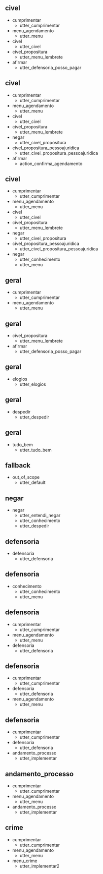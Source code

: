 ## civel
* cumprimentar
    - utter_cumprimentar
* menu_agendamento
    - utter_menu
* civel
    - utter_civel
* civel_propositura
    - utter_menu_lembrete
* afirmar
    - utter_defensoria_posso_pagar

## civel
* cumprimentar
    - utter_cumprimentar
* menu_agendamento
    - utter_menu
* civel
    - utter_civel
* civel_propositura
    - utter_menu_lembrete
* negar
    - utter_civel_propositura
* civel_propositura_pessoajuridica
    - utter_civel_propositura_pessoajuridica
* afirmar
    - action_confirma_agendamento

## civel
* cumprimentar
    - utter_cumprimentar
* menu_agendamento
    - utter_menu
* civel
    - utter_civel
* civel_propositura
    - utter_menu_lembrete
* negar
    - utter_civel_propositura
* civel_propositura_pessoajuridica
    - utter_civel_propositura_pessoajuridica
* negar 
    - utter_conhecimento
    - utter_menu

## geral
* cumprimentar
    - utter_cumprimentar
* menu_agendamento
    - utter_menu

## geral
* civel_propositura
    - utter_menu_lembrete
* afirmar
    - utter_defensoria_posso_pagar

## geral
* elogios
    - utter_elogios

## geral
* despedir
    - utter_despedir

## geral
* tudo_bem
    - utter_tudo_bem

## fallback
* out_of_scope
    - utter_default

## negar
* negar
    - utter_entendi_negar
    - utter_conhecimento
    - utter_despedir

## defensoria
* defensoria
    - utter_defensoria

## defensoria
* conhecimento
    - utter_conhecimento
    - utter_menu

## defensoria
* cumprimentar
    - utter_cumprimentar
* menu_agendamento
    - utter_menu
* defensoria
    - utter_defensoria

## defensoria
* cumprimentar
    - utter_cumprimentar
* defensoria
    - utter_defensoria
* menu_agendamento
    - utter_menu

## defensoria
* cumprimentar
    - utter_cumprimentar
* defensoria
    - utter_defensoria
* andamento_processo
    - utter_implementar

## andamento_processo
* cumprimentar
    - utter_cumprimentar
* menu_agendamento
    - utter_menu
* andamento_processo
    - utter_implementar

## crime
* cumprimentar
    - utter_cumprimentar
* menu_agendamento
    - utter_menu
* menu_crime
    - utter_implementar2